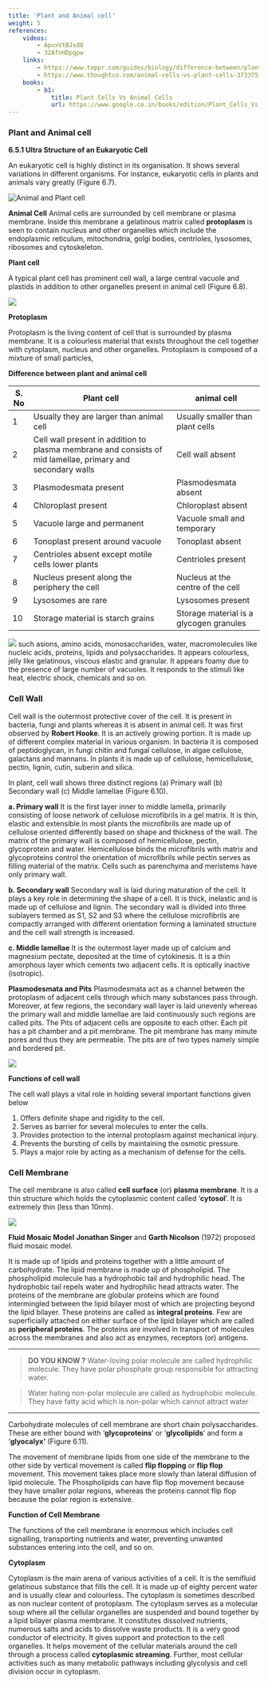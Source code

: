 ```yaml
---
title: 'Plant and Animal cell'
weight: 5
references:
    videos:
        - ApvxVtBJxd0
        - 32AfnHDpgpw
    links:
        - https://www.toppr.com/guides/biology/difference-between/plant-cell-and-animal-cell/
        - https://www.thoughtco.com/animal-cells-vs-plant-cells-373375
    books:
        - b1:
            title: Plant Cells Vs Animal Cells
            url: https://www.google.co.in/books/edition/Plant_Cells_Vs_Animal_Cells/MfSZzQEACAAJ?hl=en
---
```


### Plant and Animal cell


**6.5.1 Ultra Structure of an Eukaryotic Cell** 

An eukaryotic cell is highly distinct in its organisation. It shows several variations in different organisms. For instance, eukaryotic cells in plants and animals vary greatly (Figure 6.7).

![ Animal and Plant cell](6.8.png "")

**Animal Cell** Animal cells are surrounded by cell membrane or plasma membrane. Inside this membrane a gelatinous matrix called **protoplasm** is seen to contain nucleus and other organelles which include the endoplasmic reticulum, mitochondria, golgi bodies, centrioles, lysosomes, ribosomes and cytoskeleton.

**Plant cell** 

A typical plant cell has prominent cell wall, a large central vacuole and plastids in addition to other organelles present in animal cell (Figure 6.8).

![](6.9.png "")

**Protoplasm**

Protoplasm is the living content of cell that is surrounded by plasma membrane. It is a colourless material that exists throughout the cell together with cytoplasm, nucleus and other organelles. Protoplasm is composed of a mixture of small particles, 

**Difference between plant and animal cell**

|**S. No** | **Plant cell**| **animal cell**|
|---|---|---|
|1 | Usually they are larger than animal cell |Usually smaller than plant cells |
|2 | Cell wall present in addition to plasma membrane and consists of mid lamellae, primary and secondary walls|Cell wall absent |
|3 |Plasmodesmata present |Plasmodesmata absent |
|4 |Chloroplast present |Chloroplast absent |
|5 |Vacuole large and permanent |Vacuole small and temporary |
|6 |Tonoplast present around vacuole|Tonoplast absent |
|7 |Centrioles absent except motile cells lower plants| Centrioles present |
|8 |Nucleus present along the periphery the cell | Nucleus at the centre of the cell |
|9 |Lysosomes are rare|Lysosomes present |
|10 |Storage material is starch grains|Storage material is a glycogen granules |

![](6.10.png "")
such asions, amino acids, monosaccharides, water, macromolecules like nucleic acids, proteins, lipids and polysaccharides. It appears colourless, jelly like gelatinous, viscous elastic and granular. It appears foamy due to the presence of large number of vacuoles. It responds to the stimuli like heat, electric shock, chemicals and so on.

### Cell Wall

Cell wall is the outermost protective cover of the cell. It is present in bacteria, fungi and plants whereas it is absent in animal cell. It was first observed by **Robert Hooke**. It is an actively growing portion. It is made up of different complex material in various organism. In bacteria it is composed of peptidoglycan, in fungi chitin and fungal cellulose, in algae cellulose, galactans and mannans. In plants it is made up of cellulose, hemicellulose, pectin, lignin, cutin, suberin and silica.

In plant, cell wall shows three distinct regions (a) Primary wall (b) Secondary wall (c) Middle lamellae (Figure 6.10).

**a. Primary wall** It is the first layer inner to middle lamella, primarily consisting of loose network of cellulose microfibrils in a gel matrix. It is thin, elastic and extensible.In most plants the microfibrils are made up of cellulose oriented differently based on shape and thickness of the wall. The matrix of the primary wall is composed of hemicellulose, pectin, glycoprotein and water. Hemicellulose binds the microfibrils with matrix and glycoproteins control the orientation of microfibrils while pectin serves as filling material of the matrix. Cells such as parenchyma and meristems have only primary wall.  

**b. Secondary wall** Secondary wall is laid during maturation of the cell. It plays a key role in determining the shape of a cell. It is thick, inelastic and is made up of cellulose and lignin. The secondary wall is divided into three sublayers termed as S1, S2 and S3 where the cellulose microfibrils are compactly arranged with different orientation forming a laminated structure and the cell wall strength is increased.

**c. Middle lamellae** It is the outermost layer made up of calcium and magnesium pectate, deposited at the time of cytokinesis. It is a thin amorphous layer which cements two adjacent cells. It is optically inactive (isotropic).

**Plasmodesmata and Pits** 
Plasmodesmata act as a channel between the protoplasm of adjacent cells through which many substances pass through. Moreover, at few regions, the secondary wall layer is laid unevenly whereas the primary wall and middle lamellae are laid continuously such regions are called pits. The Pits of adjacent cells are opposite to each other. Each pit has a pit chamber and a pit membrane. The pit membrane has many minute pores and thus they are permeable. The pits are of two types namely simple and bordered pit.
 
![](6.11.png "")

**Functions of cell wall** 

The cell wall plays a vital role in holding several important functions given below 

1. Offers definite shape and rigidity to the cell. 
2. Serves as barrier for several molecules to enter the cells. 
3. Provides protection to the internal protoplasm against mechanical injury. 
4. Prevents the bursting of cells by maintaining the osmotic pressure. 
5. Plays a major role by acting as a mechanism of defense for the cells.

### Cell Membrane

The cell membrane is also called **cell surface** (or) **plasma membrane**. It is a thin structure which holds the cytoplasmic content called ‘**cytosol**’. It is extremely thin (less than 10nm).

![](6.12.png "")

**Fluid Mosaic Model** 
**Jonathan Singer** and **Garth Nicolson** (1972) proposed fluid mosaic model.

It is made up of lipids and proteins together with a little amount of carbohydrate. The lipid membrane is made up of phospholipid. The phospholipid molecule has a hydrophobic tail and hydrophilic head. The hydrophobic tail repels water and hydrophilic head attracts water. The proteins of the membrane are globular proteins which are found intermingled between the lipid bilayer most of which are projecting beyond the lipid bilayer. These proteins are called as **integral proteins**. Few are superficially attached on either surface of the lipid bilayer which are called as **peripheral proteins**. The proteins are involved in transport of molecules across the membranes and also act as enzymes, receptors (or) antigens.

---
>**DO YOU KNOW ?**
Water-loving polar molecule are called hydrophilic molecule. They have polar phosphate group responsible for attracting water.

>Water hating non-polar molecule are called as hydrophobic molecule. They have fatty acid which is non-polar which cannot attract water

---
Carbohydrate molecules of cell membrane are short chain polysaccharides. These are either bound with ‘**glycoproteins**’ or ‘**glycolipids**’ and form a ‘**glyocalyx’** (Figure 6.11). 

The movement of membrane lipids from one side of the membrane to the other side by vertical movement is called **flip flopping** or **flip flop** movement. This movement takes place more slowly than lateral diffusion of lipid molecule. The Phospholipids can have flip flop movement because they have smaller polar regions, whereas the proteins cannot flip flop because the polar region is extensive.  

**Function of Cell Membrane** 

The functions of the cell membrane is enormous which includes cell signalling, transporting nutrients and water, preventing unwanted substances entering into the cell, and so on.

**Cytoplasm** 

Cytoplasm is the main arena of various activities of a cell. It is the semifluid gelatinous substance that fills the cell. It is made up of eighty percent water and is usually clear and colourless. The cytoplasm is sometimes described as non nuclear content of protoplasm. The cytoplasm serves as a molecular soup where all the cellular organelles are suspended and bound together by a lipid bilayer plasma membrane. It constitutes dissolved nutrients, numerous salts and acids to dissolve waste products. It is a very good conductor of electricity. It gives support and protection to the cell organelles. It helps movement of the cellular materials around the cell through a process called **cytoplasmic streaming**. Further, most cellular activities such as many metabolic pathways including glycolysis and cell division occur in cytoplasm.
